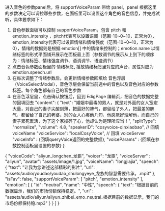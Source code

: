 进入音色的参数panel后，将 supportVoiceParam 带给 panel，panel 根据这里的参数决定可以调控哪些参数，在面板里可以设置这个角色的音色信息，并完成试听，具体要求如下：
1. 音色参数面板可以控制 supportVoiceParam，包含  pitch 和 emotion_intensity ，pitch代表可以设置语调（范围-10~0~10，正常为0），emotion_intensity代表可以设置情绪和情绪强度（范围-10~0~10，正常为0），情绪的数据则是根据 emotion[] 中的情绪来控制的；emotion.name 以情绪标签的形式平面铺开展示在面板最上面（参数调节的展示从上到下的顺序为：情绪标签、情绪强度调节、语调调节、语速调节）
2. 点击音色参数面板里的 情绪标签, 播放情绪标签里对应的声音，属性对应为 emotion.speech.url
3. 在每次调整了情绪参数后，会更新情绪参数回填给 音色浮层（VoiceSelectModal），音色浮层会保留当前选中的音色以及音色对应的参数标签。每个角色都有自己的音色参数
4. 在音色浮层里，点击确认按钮后，回到 EdigPage 编辑页，把音色的数据完整的回填回去
 "content": {
      "text": "婚姻中最毒的男人，就是对外面的女人宽宏大量，对自己的妻子尖酸刻薄，把最好的脾气，都留给了外人，把最差的脾气，都留给了自己的老婆，别的女人心疼他几句，他感觉好理解他，而自己的妻子累死累活，为了这个家操碎了心，他却认为是理所应当！",
      "splitType": "normalize",
      "volume": 4.8,
      "speakerID": "cosyvoice-qinxiaobao", // 回填 voiceName
      "voiceService": "localCosyVoice", // 回填 voiceServer
      "voiceInfo" : {回填queryVoice返回的完整数据},
      "voiceParams" : {回填在参数控制面板里设置的参数}
    }


{
    "voiceCode": "aliyun_longchen_龙臣",
    "voicer": "龙臣",
    "voiceServer" : "aliyun",
    "avatar": "assets/image/1.jpg",
    "voiceName": "longjiajia",
    "speech": {
        "text": "让我为您讲述这部精彩的影片",
        "url": "assets/audio/youdao/youdao_shulongyeye_龙族的智慧需要传承。.mp3"
    },
    "isFav": false,
    "supportVoiceParam": [
        "pitch",
        "emotion_intensity"
    ],
    "emotion": [
        {
            "id": "neutral",
            "name": "中性",
            "speech": {
                "text": "根据目前的数据显示，我们的市场份额保持稳定。",
                "url": "assets/audio/aliyun/aliyun_zhibei_emo_neutral_根据目前的数据显示，我们的市场份额保持稳.mp3"
            }
        }
    ]
}